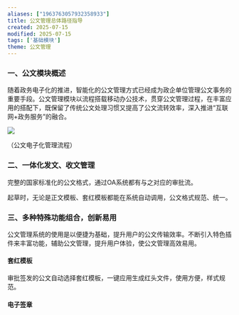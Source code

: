 ```yaml
---
aliases: ["1963763057932358933"]
title: 公文管理总体路径指导
created: 2025-07-15
modified: 2025-07-15
tags: ['基础模块']
theme: 公文管理
---
```


### 一、公文模块概述

随着政务电子化的推进，智能化的公文管理方式已经成为政企单位管理公文事务的重要手段。公文管理模块以流程搭载移动办公技术，贯穿公文管理过程，在丰富应用的搭配下，既保留了传统公文处理习惯又提高了公文流转效率，深入推进“互联网+政务服务”的融合。

![](https://myhelpdoc.oss-cn-heyuan.aliyuncs.com/mdimages/68f8bb94d26c54d03e811540c7d2b751.jpg)

（公文电子化管理流程）

### 二、一体化发文、收文管理

完整的国家标准化的公文格式，通过OA系统都有与之对应的审批流。

起草时，无论是正文模板、套红模板都能在系统自动调用，公文格式规范、统一。

### 三、多种特殊功能组合，创新易用

公文管理系统的使用是以便捷为基础，提升用户的公文传输效率。不断引入特色插件来丰富功能，辅助公文管理，提升用户体验，使公文管理高效易用。

#### 套红模板

审批签发的公文自动选择套红模板，一键应用生成红头文件，使用方便，样式规范。

#### 电子签章

